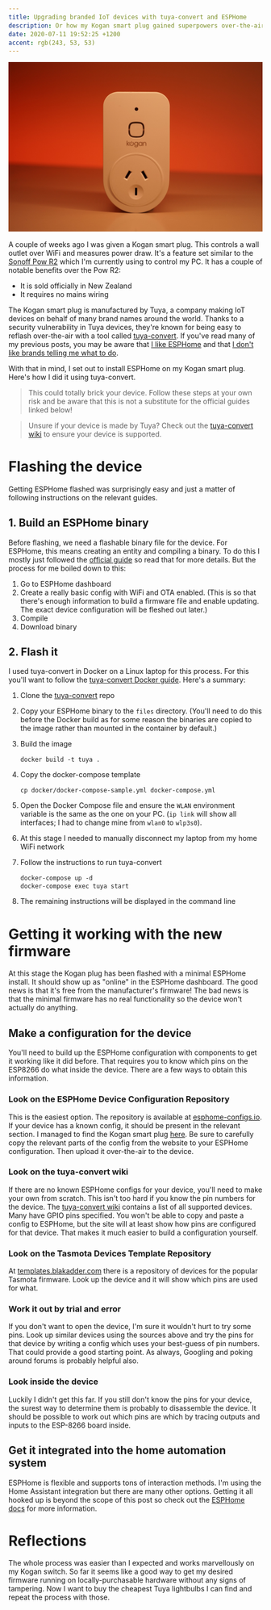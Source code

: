 ```yaml
---
title: Upgrading branded IoT devices with tuya-convert and ESPHome
description: Or how my Kogan smart plug gained superpowers over-the-air
date: 2020-07-11 19:52:25 +1200
accent: rgb(243, 53, 53)
---
```


![Kogan smart plug](./20200711_0078.jpg)

A couple of weeks ago I was given a Kogan smart plug. This controls a wall outlet over WiFi and measures power draw. It's a feature set similar to the [Sonoff Pow R2][pow-r2] which I'm currently using to control my PC. It has a couple of notable benefits over the Pow R2:

- It is sold officially in New Zealand
- It requires no mains wiring

The Kogan smart plug is manufactured by Tuya, a company making IoT devices on behalf of many brand names around the world. Thanks to a security vulnerability in Tuya devices, they're known for being easy to reflash over-the-air with a tool called [tuya-convert][]. If you've read many of my previous posts, you may be aware that [I like ESPHome](/esphome-button-xiaomi-zigbee/) and that [I don't like brands telling me what to do](/smart-home-architecture/).

With that in mind, I set out to install ESPHome on my Kogan smart plug. Here's how I did it using tuya-convert.

> This could totally brick your device. Follow these steps at your own risk and be aware that this is not a substitute for the official guides linked below!

> Unsure if your device is made by Tuya? Check out the [tuya-convert wiki][] to ensure your device is supported.

# Flashing the device

Getting ESPHome flashed was surprisingly easy and just a matter of following instructions on the relevant guides.

## 1. Build an ESPHome binary

Before flashing, we need a flashable binary file for the device. For ESPHome, this means creating an entity and compiling a binary. To do this I mostly just followed the [official guide](https://esphome-configs.io/guides/tuya-convert/#esphome) so read that for more details. But the process for me boiled down to this:

1.  Go to ESPHome dashboard
1.  Create a really basic config with WiFi and OTA enabled. (This is so that there's enough information to build a firmware file and enable updating. The exact device configuration will be fleshed out later.)
1.  Compile
1.  Download binary

## 2. Flash it

I used tuya-convert in Docker on a Linux laptop for this process. For this you'll want to follow the [tuya-convert Docker guide](https://github.com/ct-Open-Source/tuya-convert#using-docker). Here's a summary:

1.  Clone the [tuya-convert][] repo
1.  Copy your ESPHome binary to the `files` directory. (You'll need to do this before the Docker build as for some reason the binaries are copied to the image rather than mounted in the container by default.)
1.  Build the image

    ```shell
    docker build -t tuya .
    ```

1.  Copy the docker-compose template

    ```shell
    cp docker/docker-compose-sample.yml docker-compose.yml
    ```

1.  Open the Docker Compose file and ensure the `WLAN` environment variable is the same as the one on your PC. (`ip link` will show all interfaces; I had to change mine from `wlan0` to `wlp3s0`).

1.  At this stage I needed to manually disconnect my laptop from my home WiFi network

1.  Follow the instructions to run tuya-convert

    ```shell
    docker-compose up -d
    docker-compose exec tuya start
    ```

1.  The remaining instructions will be displayed in the command line

# Getting it working with the new firmware

At this stage the Kogan plug has been flashed with a minimal ESPHome install. It should show up as "online" in the ESPHome dashboard. The good news is that it's free from the manufacturer's firmware! The bad news is that the minimal firmware has no real functionality so the device won't actually do anything.

## Make a configuration for the device

You'll need to build up the ESPHome configuration with components to get it working like it did before. That requires you to know which pins on the ESP8266 do what inside the device. There are a few ways to obtain this information.

### Look on the ESPHome Device Configuration Repository

This is the easiest option. The repository is available at [esphome-configs.io](https://esphome-configs.io/). If your device has a known config, it should be present in the relevant section. I managed to find the Kogan smart plug [here](https://esphome-configs.io/devices/kogan-smarterhome-smart-plug-with-energy-meter/). Be sure to carefully copy the relevant parts of the config from the website to your ESPHome configuration. Then upload it over-the-air to the device.

### Look on the tuya-convert wiki

If there are no known ESPHome configs for your device, you'll need to make your own from scratch. This isn't too hard if you know the pin numbers for the device. The [tuya-convert wiki][] contains a list of all supported devices. Many have GPIO pins specified. You won't be able to copy and paste a config to ESPHome, but the site will at least show how pins are configured for that device. That makes it much easier to build a configuration yourself.

### Look on the Tasmota Devices Template Repository

At [templates.blakadder.com](https://templates.blakadder.com/index.html) there is a repository of devices for the popular Tasmota firmware. Look up the device and it will show which pins are used for what.

### Work it out by trial and error

If you don't want to open the device, I'm sure it wouldn't hurt to try some pins. Look up similar devices using the sources above and try the pins for that device by writing a config which uses your best-guess of pin numbers. That could provide a good starting point. As always, Googling and poking around forums is probably helpful also.

### Look inside the device

Luckily I didn't get this far. If you still don't know the pins for your device, the surest way to determine them is probably to disassemble the device. It should be possible to work out which pins are which by tracing outputs and inputs to the ESP-8266 board inside.

## Get it integrated into the home automation system

ESPHome is flexible and supports tons of interaction methods. I'm using the Home Assistant integration but there are many other options. Getting it all hooked up is beyond the scope of this post so check out the [ESPHome docs](https://esphome.io/index.html) for more information.

# Reflections

The whole process was easier than I expected and works marvellously on my Kogan switch. So far it seems like a good way to get my desired firmware running on locally-purchasable hardware without any signs of tampering. Now I want to buy the cheapest Tuya lightbulbs I can find and repeat the process with those.

[pow-r2]: https://www.itead.cc/sonoff-pow-r2.html
[tuya-convert]: https://github.com/ct-Open-Source/tuya-convert
[tuya-convert wiki]: https://github.com/ct-Open-Source/tuya-convert/wiki

